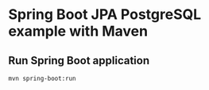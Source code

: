 # Spring Boot JPA PostgreSQL example with Maven

## Run Spring Boot application
```
mvn spring-boot:run
```